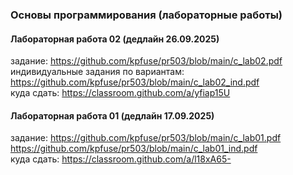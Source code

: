 ### Основы программирования (лабораторные работы) ### 

#### Лабораторная работа 02 (дедлайн 26.09.2025) ####
задание: https://github.com/kpfuse/pr503/blob/main/c_lab02.pdf
</br>
индивидуальные задания по вариантам:  https://github.com/kpfuse/pr503/blob/main/c_lab02_ind.pdf</br>
куда сдать: https://classroom.github.com/a/yfiap15U </br>

#### Лабораторная работа 01 (дедлайн 17.09.2025) ####
задание: https://github.com/kpfuse/pr503/blob/main/c_lab01.pdf </br>
https://github.com/kpfuse/pr503/blob/main/c_lab01_ind.pdf
</br>
куда сдать: https://classroom.github.com/a/l18xA65- </br>
 
